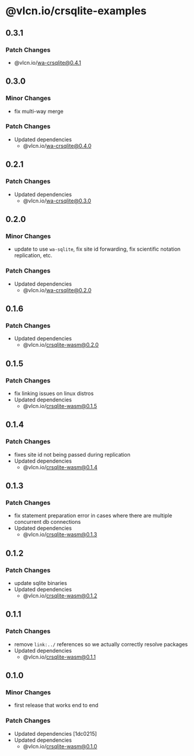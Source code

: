 # @vlcn.io/crsqlite-examples

## 0.3.1

### Patch Changes

- @vlcn.io/wa-crsqlite@0.4.1

## 0.3.0

### Minor Changes

- fix multi-way merge

### Patch Changes

- Updated dependencies
  - @vlcn.io/wa-crsqlite@0.4.0

## 0.2.1

### Patch Changes

- Updated dependencies
  - @vlcn.io/wa-crsqlite@0.3.0

## 0.2.0

### Minor Changes

- update to use `wa-sqlite`, fix site id forwarding, fix scientific notation replication, etc.

### Patch Changes

- Updated dependencies
  - @vlcn.io/wa-crsqlite@0.2.0

## 0.1.6

### Patch Changes

- Updated dependencies
  - @vlcn.io/crsqlite-wasm@0.2.0

## 0.1.5

### Patch Changes

- fix linking issues on linux distros
- Updated dependencies
  - @vlcn.io/crsqlite-wasm@0.1.5

## 0.1.4

### Patch Changes

- fixes site id not being passed during replication
- Updated dependencies
  - @vlcn.io/crsqlite-wasm@0.1.4

## 0.1.3

### Patch Changes

- fix statement preparation error in cases where there are multiple concurrent db connections
- Updated dependencies
  - @vlcn.io/crsqlite-wasm@0.1.3

## 0.1.2

### Patch Changes

- update sqlite binaries
- Updated dependencies
  - @vlcn.io/crsqlite-wasm@0.1.2

## 0.1.1

### Patch Changes

- remove `link:../` references so we actually correctly resolve packages
- Updated dependencies
  - @vlcn.io/crsqlite-wasm@0.1.1

## 0.1.0

### Minor Changes

- first release that works end to end

### Patch Changes

- Updated dependencies [1dc0215]
- Updated dependencies
  - @vlcn.io/crsqlite-wasm@0.1.0
